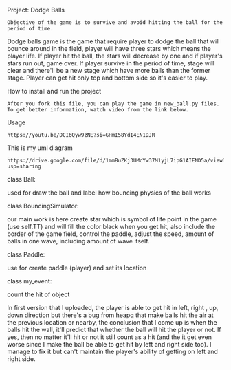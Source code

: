 Project: Dodge Balls
	
	Objective of the game is to survive and avoid hitting the ball for the period of time.

  Dodge balls game is the game that require player to dodge the ball that will bounce around in the field, player will have three stars which means the player life. If player hit the ball, the stars will decrease by one and if player's stars run out, game over. If player survive in the period of time, stage will clear and there'll be a new stage which have more balls than the former stage. Player can get hit only top and bottom side so it's easier to play.

	

How to install and run the project

  	After you fork this file, you can play the game in new_ball.py files. To get better information, watch video from the link below. 

Usage

	https://youtu.be/DCI6Qyw9zNE?si=GHmI58YdI4EN1DJR


This is my uml diagram

 	https://drive.google.com/file/d/1mmBuZKj3UMcYw37M1yjL7ipG1AIEND5a/view?usp=sharing

class Ball:

used for draw the ball and label how bouncing physics of the ball works

class BouncingSimulator:

our main work is here create star which is symbol of life point in the game (use self.TT) and will fill the color black when you get hit, also include the border of the game field, control the paddle, adjust the speed, amount of balls in one wave, including amount of wave itself.

class Paddle:

use for create paddle (player) and set its location

class my_event:

count the hit of object

In first version that I uploaded, the player is able to get hit in left, right , up, down direction but there's a bug from heapq that make balls hit the air at the previous location or nearby, the conclusion that I come up is when the balls hit the wall, it'll predict that whether the ball will hit the player or not. If yes, then no matter it'll hit or not it still count as a hit (and the it get even worse since I make the ball be able to get hit by left and right side too). I manage to fix it but can't maintain the player's ability of getting on left and right side.
